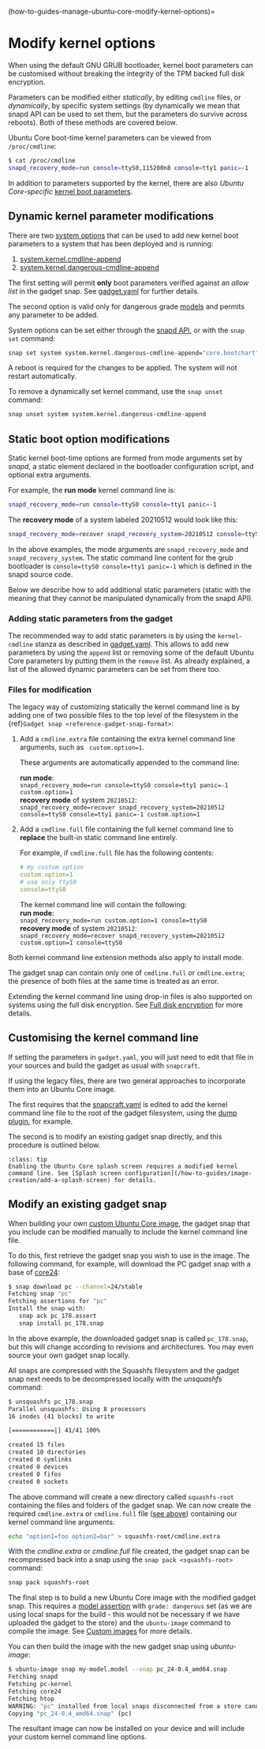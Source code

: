 (how-to-guides-manage-ubuntu-core-modify-kernel-options)=
# Modify kernel options

When using the default GNU GRUB bootloader, kernel boot parameters can be customised without breaking the integrity of the TPM backed full disk encryption.

Parameters can be modified either _statically_, by editing `cmdline` files, or _dynamically_, by  specific system settings (by dynamically we mean that snapd API can be used to set them, but the parameters do survive across reboots). Both of these methods are covered below.

Ubuntu Core boot-time kernel parameters can be viewed from `/proc/cmdline`:

```bash
$ cat /proc/cmdline
snapd_recovery_mode=run console=ttyS0,115200n8 console=tty1 panic=-1
```

In addition to parameters supported by the kernel, there are also *Ubuntu Core-specific* [kernel boot parameters](/reference/kernel-boot-parameters).

## Dynamic kernel parameter modifications

There are two [system options](https://snapcraft.io/docs/system-options) that can be used to add new kernel boot parameters to a system that has been deployed and is running:

1. [system.kernel.cmdline-append](https://snapcraft.io/docs/system-options#heading--kernel-cmdline-append)
1. [system.kernel.dangerous-cmdline-append](https://snapcraft.io/docs/system-options#heading--kernel-dangerous-cmdline-append)

The first setting will permit **only** boot parameters verified against an _allow list_ in the gadget snap. See [gadget.yaml](https://snapcraft.io/docs/the-gadget-snap#heading--gadget) for further details.

The second option is valid only for dangerous grade [models](https://ubuntu.com/core/docs/reference/assertions/model) and permits any parameter to be added.

System options can be set either through the [snapd API](https://snapcraft.io/docs/snapd-api#heading--snaps-name-conf), or with the `snap set` command:

```bash
snap set system system.kernel.dangerous-cmdline-append="core.bootchart"
```

A reboot is required for the changes to be applied. The system will not restart automatically.

To remove a dynamically set kernel command, use the `snap unset` command:

```bash
snap unset system system.kernel.dangerous-cmdline-append
```

## Static boot option modifications

Static kernel boot-time options are formed from mode arguments set by _snapd_, a static element declared in the bootloader configuration script, and optional extra arguments.

For example, the **run mode** kernel command line is:

```bash
snapd_recovery_mode=run console=ttyS0 console=tty1 panic=-1
```

The **recovery mode** of a system labeled 20210512 would look like this:

```bash
snapd_recovery_mode=recover snapd_recovery_system=20210512 console=ttyS0 console=tty1 panic=-1
```

In the above examples, the mode arguments are `snapd_recovery_mode` and `snapd_recovery_system`. The static command line content for the grub bootloader is `console=ttyS0 console=tty1 panic=-1` which is defined in the snapd source code.

Below we describe how to add additional static parameters (static with the meaning that they cannot be manipulated dynamically from the snapd API).

### Adding static parameters from the gadget

The recommended way to add static parameters is by using the `kernel-cmdline` stanza as described in [gadget.yaml](https://snapcraft.io/docs/the-gadget-snap#heading--gadget). This allows to add new parameters by using the `append` list or removing some of the default Ubuntu Core parameters by putting them in the `remove` list. As already explained, a list of the allowed dynamic parameters can be set from there too.

### Files for modification

The legacy way of customizing statically the kernel command line is by adding one of two possible files to the top level of the filesystem in the {ref}`Gadget snap <reference-gadget-snap-format>`:

1. Add a `cmdline.extra` file containing the extra kernel command line arguments, such as  ` custom.option=1`. 

    These arguments are automatically appended to the command line:

    **run mode**:</br>
    `snapd_recovery_mode=run console=ttyS0 console=tty1 panic=-1 custom.option=1`</br>
     **recovery mode** of system `20210512`:</br>
    `snapd_recovery_mode=recover snapd_recovery_system=20210512 console=ttyS0 console=tty1 panic=-1 custom.option=1`

1. Add a `cmdline.full` file containing the full kernel command line to **replace** the built-in static command line entirely.

    For example, if `cmdline.full` file has the following contents:
    ```yaml
    # my custom option
    custom.option=1
    # use only ttyS0
    console=ttyS0
    ```
    The kernel command line will contain the following:</br>
    **run mode**:  
    `snapd_recovery_mode=run custom.option=1 console=ttyS0`</br>
    **recovery mode** of system `20210512`:</br>
    `snapd_recovery_mode=recover snapd_recovery_system=20210512 custom.option=1 console=ttyS0`

Both kernel command line extension methods also apply to install mode.

The gadget snap can contain only one of `cmdline.full` or `cmdline.extra`; the presence of both files at the same time is treated as an error.

Extending the kernel command line using drop-in files is also supported on systems using the full disk encryption. See [Full disk encryption](/explanation/full-disk-encryption) for more details.

## Customising the kernel command line

If setting the parameters in `gadget.yaml`, you will just need to edit that file in your sources and build the gadget as usual with `snapcraft`.

If using the legacy files, there are two general approaches to incorporate them into an Ubuntu Core image.

The first requires that the [snapcraft.yaml](https://snapcraft.io/docs/snapcraft-format) is edited to add the kernel command line file to the root of the gadget filesystem, using the [dump plugin](https://snapcraft.io/docs/dump-plugin), for example.

The second is to modify an existing gadget snap directly, and this procedure is outlined below.

```{admonition} Splash screen requirements
:class: tip
Enabling the Ubuntu Core splash screen requires a modified kernel command line. See [Splash screen configuration](/how-to-guides/image-creation/add-a-splash-screen) for details.
```
## Modify an existing gadget snap

When building your own [custom Ubuntu Core image](/how-to-guides/image-creation/add-custom-snaps), the gadget snap that you include can be  modified manually to include the kernel command line file.

To do this, first retrieve the gadget snap you wish to use in the image. The following command, for example, will download the PC gadget snap with a base of [core24](https://snapcraft.io/docs/base-snaps):

```bash
$ snap download pc --channel=24/stable
Fetching snap "pc"
Fetching assertions for "pc"
Install the snap with:
   snap ack pc_178.assert
   snap install pc_178.snap

```

In the above example, the downloaded gadget snap is called `pc_178.snap`, but this will change according to revisions and architectures. You may even source your own gadget snap locally.

All snaps are compressed with the Squashfs filesystem and the gadget snap next needs to be decompressed locally with the _unsquashfs_ command:

```bash
$ unsquashfs pc_178.snap
Parallel unsquashfs: Using 8 processors
16 inodes (41 blocks) to write

[============|] 41/41 100%

created 15 files
created 10 directories
created 0 symlinks
created 0 devices
created 0 fifos
created 0 sockets
```

The above command will create a new directory called `squashfs-root` containing the files and folders of the gadget snap. We can now create the required `cmdline.extra` or `cmdline.full` file ([see above](#customising-the-kernel-command-line)) containing our kernel command line arguments:

```bash
echo "option1=foo option2=bar" > squashfs-root/cmdline.extra
```

With the _cmdline.extra_ or _cmdline.full_ file created, the gadget snap can be recompressed back into a snap using the `snap pack <squashfs-root>` command:

```bash
snap pack squashfs-root
```

The final step is to build a new Ubuntu Core image with the modified gadget snap. This requires a [model assertion](/reference/assertions/model) with `grade: dangerous` set (as we are using local snaps for the build - this would not be necessary if we have uploaded the gadget to the store) and the `ubuntu-image` command to compile the image. See [Custom images](/how-to-guides/image-creation/add-custom-snaps) for more details.

You can then build the image with the new gadget snap using _ubuntu-image_:

```bash
$ ubuntu-image snap my-model.model --snap pc_24-0.4_amd64.snap
Fetching snapd
Fetching pc-kernel
Fetching core24
Fetching htop
WARNING: "pc" installed from local snaps disconnected from a store cannot be refreshed subsequently!
Copying "pc_24-0.4_amd64.snap" (pc)
```

The resultant image can now be installed on your device and will include your custom kernel command line options.
